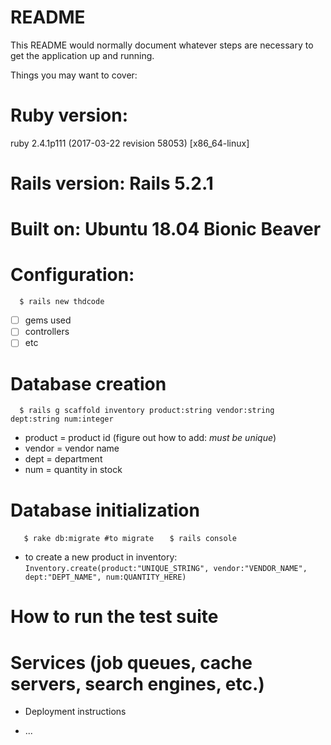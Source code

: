 # README

This README would normally document whatever steps are necessary to get the
application up and running.

Things you may want to cover:

# Ruby version:
ruby 2.4.1p111 (2017-03-22 revision 58053) [x86_64-linux]

# Rails version: Rails 5.2.1

# Built on: Ubuntu 18.04 Bionic Beaver

# Configuration:
 
 ```  $ rails new thdcode```
- [ ] gems used
- [ ] controllers
- [ ] etc

# Database creation

 ```  $ rails g scaffold inventory product:string vendor:string dept:string num:integer```
  - product = product id (figure out how to add: *must be unique*)
  - vendor = vendor name
  - dept = department
  - num = quantity in stock

# Database initialization

```   $ rake db:migrate #to migrate```
```   $ rails console```
  - to create a new product in inventory:
      ```Inventory.create(product:"UNIQUE_STRING", vendor:"VENDOR_NAME", dept:"DEPT_NAME", num:QUANTITY_HERE)```

# How to run the test suite

# Services (job queues, cache servers, search engines, etc.)

* Deployment instructions

* ...
